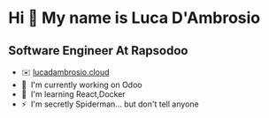 Hi 👋 My name is Luca D'Ambrosio
================================

Software Engineer At Rapsodoo
-------------------------
* ✉️ <a href="lucadambrosio.cloud">lucadambrosio.cloud</a>
* 🚀  I'm currently working on Odoo
* 🧠  I'm learning React,Docker
* ⚡  I'm secretly Spiderman... but don't tell anyone


